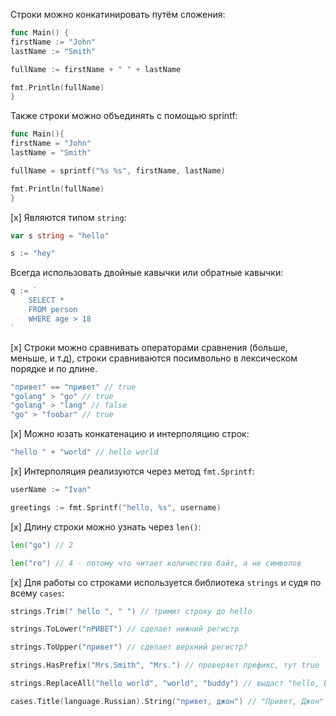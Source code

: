 Строки можно конкатинировать путём сложения:
```go
func Main() {
firstName := "John"
lastName := "Smith"

fullName := firstName + " " + lastName

fmt.Println(fullName)
}
```

Также строки можно объединять с помощью sprintf:

```go
func Main(){
firstName = "John"
lastName = "Smith"

fullName = sprintf("%s %s", firstName, lastName)

fmt.Println(fullName)
}
```

[x] Являются типом `string`:

```go
var s string = "hello"

s := "hey"
```

Всегда использовать двойные кавычки или обратные кавычки:

```go
q := `
	SELECT *
	FROM person
	WHERE age > 18
`
```

[x] Строки можно сравнивать операторами сравнения (больше, меньше, и т.д), строки сравниваются посимвольно в лексическом порядке и по длине.

```go
"привет" == "привет" // true
"golang" > "go" // true
"golang" > "lang" // false
"go" > "foobar" // true
```

[x] Можно юзать конкатенацию и интерполяцию строк:
```go
"hello " + "world" // hello world
```

[x] Интерполяция реализуются через метод `fmt.Sprintf`:
```go
userName := "Ivan"

greetings := fmt.Sprintf("hello, %s", username)
```

[x] Длину строки можно узнать через `len()`:
```go
len("go") // 2

len("го") // 4 - потому что читает количество байт, а не символов
```

[x] Для работы со строками используется библиотека `strings` и судя по всему `cases`:

```go
strings.Trim(" hello ", " ") // тримит строку до hello

strings.ToLower("пРИВЕТ") // сделает нижний регистр

strings.ToUpper("привет") // сделает верхний регистр?

strings.HasPrefix("Mrs.Smith", "Mrs.") // проверяет префикс, тут true

strings.ReplaceAll("hello world", "world", "buddy") // выдаст "hello, buddy"

cases.Title(language.Russian).String("привет, джон") // "Привет, Джон"
```